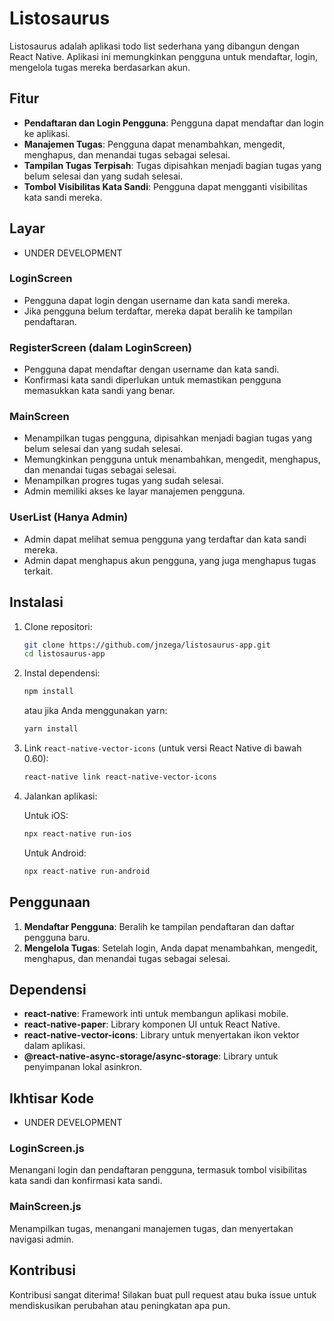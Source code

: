 # Listosaurus

Listosaurus adalah aplikasi todo list sederhana yang dibangun dengan React Native. Aplikasi ini memungkinkan pengguna untuk mendaftar, login, mengelola tugas mereka berdasarkan akun.

## Fitur

- **Pendaftaran dan Login Pengguna**: Pengguna dapat mendaftar dan login ke aplikasi.
- **Manajemen Tugas**: Pengguna dapat menambahkan, mengedit, menghapus, dan menandai tugas sebagai selesai.
- **Tampilan Tugas Terpisah**: Tugas dipisahkan menjadi bagian tugas yang belum selesai dan yang sudah selesai.
- **Tombol Visibilitas Kata Sandi**: Pengguna dapat mengganti visibilitas kata sandi mereka.

## Layar
- UNDER DEVELOPMENT

### LoginScreen

- Pengguna dapat login dengan username dan kata sandi mereka.
- Jika pengguna belum terdaftar, mereka dapat beralih ke tampilan pendaftaran.

### RegisterScreen (dalam LoginScreen)

- Pengguna dapat mendaftar dengan username dan kata sandi.
- Konfirmasi kata sandi diperlukan untuk memastikan pengguna memasukkan kata sandi yang benar.

### MainScreen

- Menampilkan tugas pengguna, dipisahkan menjadi bagian tugas yang belum selesai dan yang sudah selesai.
- Memungkinkan pengguna untuk menambahkan, mengedit, menghapus, dan menandai tugas sebagai selesai.
- Menampilkan progres tugas yang sudah selesai.
- Admin memiliki akses ke layar manajemen pengguna.

### UserList (Hanya Admin)

- Admin dapat melihat semua pengguna yang terdaftar dan kata sandi mereka.
- Admin dapat menghapus akun pengguna, yang juga menghapus tugas terkait.

## Instalasi

1. Clone repositori:

    ```sh
    git clone https://github.com/jnzega/listosaurus-app.git
    cd listosaurus-app
    ```

2. Instal dependensi:

    ```sh
    npm install
    ```

    atau jika Anda menggunakan yarn:

    ```sh
    yarn install
    ```

3. Link `react-native-vector-icons` (untuk versi React Native di bawah 0.60):

    ```sh
    react-native link react-native-vector-icons
    ```

4. Jalankan aplikasi:

    Untuk iOS:

    ```sh
    npx react-native run-ios
    ```

    Untuk Android:

    ```sh
    npx react-native run-android
    ```

## Penggunaan

1. **Mendaftar Pengguna**: Beralih ke tampilan pendaftaran dan daftar pengguna baru.
2. **Mengelola Tugas**: Setelah login, Anda dapat menambahkan, mengedit, menghapus, dan menandai tugas sebagai selesai.

## Dependensi

- **react-native**: Framework inti untuk membangun aplikasi mobile.
- **react-native-paper**: Library komponen UI untuk React Native.
- **react-native-vector-icons**: Library untuk menyertakan ikon vektor dalam aplikasi.
- **@react-native-async-storage/async-storage**: Library untuk penyimpanan lokal asinkron.

## Ikhtisar Kode

- UNDER DEVELOPMENT

### LoginScreen.js

Menangani login dan pendaftaran pengguna, termasuk tombol visibilitas kata sandi dan konfirmasi kata sandi.

### MainScreen.js

Menampilkan tugas, menangani manajemen tugas, dan menyertakan navigasi admin.

## Kontribusi

Kontribusi sangat diterima! Silakan buat pull request atau buka issue untuk mendiskusikan perubahan atau peningkatan apa pun.
